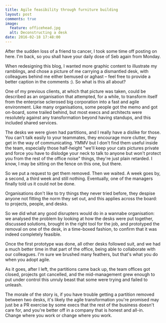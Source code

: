 ```yaml
---
title: Agile feasibility through furniture building 
layout: post
comments: true
image:
  feature: officehead.jpg
  alt: Deconstructing a desk
date: 2016-02-18 17:48:00
---
```

After the sudden loss of a friend to cancer, I took some time off posting on here. I'm back, so you shall have your daily dose of Seb again from Monday.

When redesigning this blog, I wanted more graphic content to illustrate my ramblings, and chose a picture of me carrying a dismantled desk, with colleagues behind me either bemused or aghast – feel free to provide a better caption in the comments :). So what is this all about?

One of my previous clients, at which that picture was taken, could be described as an organisation that attempted, for a while, to transform itself from the enterprise sclerosed big corporation into a fast and agile environment. Like many organisations, some people got the memo and got on-board, some trailed behind, but most execs and architects were resolutely against any transformation beyond having standups, and this included shared services.

The desks we were given had partitions, and I really have a dislike for those. You can't talk easily to your teammates, they encourage more clutter, they get in the way of communicating. YMMV but I don't find them useful inside the team, especially those half-height "we'll keep your cats pictures private and force you have to dislodge your neck to talk to anyone but won't protect you from the rest of the office noise" things, they're just plain retarded. I know, I may be sitting on the fence on this one, but there.

So we put a request to get them removed. Then we waited. A week goes by, a second, a third week and still nothing. Eventually, one of the managers finally told us it could not be done.

Organisations don't like to try things they never tried before, they despise anyone not fitting the norm they set out, and this applies across the board: to projects, people, and desks.

So we did what any good disrupters would do in a wannabe organisation: we analysed the problem by looking at how the desks were put together, discussed solutions, brought in the right tool for the job, and prototyped the removal on one of the desk, in a time-boxed fashion, to confirm that it was indeed completely feasible.

Once the first prototype was done, all other desks followed suit, and we had a much better time in that part of the office, being able to collaborate with our colleagues. I'm sure we brushed many feathers, but that's what you do when you adopt agile.

As it goes, after I left, the partitions came back up, the team offices got closed, projects got cancelled, and the mid-management grew enough to put under control this unruly beast that some were trying and failed to unleash.

The morale of the story is, if you have trouble getting a partition removed between two desks, it's likely the agile transformation you're promised may just be a PR exercise by some execs that the rest of the business doesn't care for, and you're better off in a company that is honest and all-in. Change where you work or change where you work.